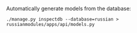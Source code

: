 Automatically generate models from the database:

```
./manage.py inspectdb --database=russian > russianmodules/apps/api/models.py
```

